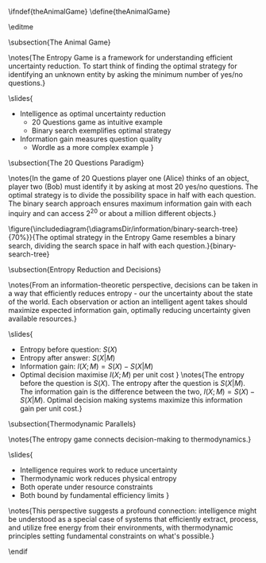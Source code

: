 \ifndef{theAnimalGame}
\define{theAnimalGame}

\editme

\subsection{The Animal Game}

\notes{The Entropy Game is a framework for understanding efficient uncertainty reduction. To start think of finding the optimal strategy for identifying an unknown entity by asking the minimum number of yes/no questions.}

\slides{
* Intelligence as optimal uncertainty reduction
  * 20 Questions game as intuitive example
  * Binary search exemplifies optimal strategy
* Information gain measures question quality
  * Wordle as a more complex example
}

\subsection{The 20 Questions Paradigm}

\notes{In the game of 20 Questions player one (Alice) thinks of an object, player two (Bob) must identify it by asking at most 20 yes/no questions. The optimal strategy is to divide the possibility space in half with each question. The binary search approach ensures maximum information gain with each inquiry and can access $2^20$ or about a million different objects.}

\figure{\includediagram{\diagramsDir/information/binary-search-tree}{70%}}{The optimal strategy in the Entropy Game resembles a binary search, dividing the search space in half with each question.}{binary-search-tree}

\subsection{Entropy Reduction and Decisions}

\notes{From an information-theoretic perspective, decisions can be taken in a way that efficiently reduces entropy - our the uncertainty about the state of the world. Each observation or action an intelligent agent takes should maximize expected information gain, optimally reducing uncertainty given available resources.}

\slides{
* Entropy before question: $S(X)$
* Entropy after answer: $S(X|M)$
* Information gain: $I(X;M) = S(X) - S(X|M)$
* Optimal decision maximise $I(X;M)$ per unit cost
}
\notes{The entropy before the question is $S(X)$. The entropy after the question is $S(X|M)$. The information gain is the difference between the two, $I(X;M) = S(X) - S(X|M)$. Optimal decision making systems maximize this information gain per unit cost.}

\subsection{Thermodynamic Parallels}

\notes{The entropy game connects decision-making to thermodynamics.}

\slides{
* Intelligence requires work to reduce uncertainty
* Thermodynamic work reduces physical entropy
* Both operate under resource constraints
* Both bound by fundamental efficiency limits
}

\notes{This perspective suggests a profound connection: intelligence might be understood as a special case of systems that efficiently extract, process, and utilize free energy from their environments, with thermodynamic principles setting fundamental constraints on what's possible.}

\endif
